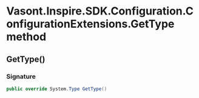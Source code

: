 # Vasont.Inspire.SDK.Configuration.ConfigurationExtensions.GetType method
## GetType()
### Signature
```csharp
public override System.Type GetType()
```
